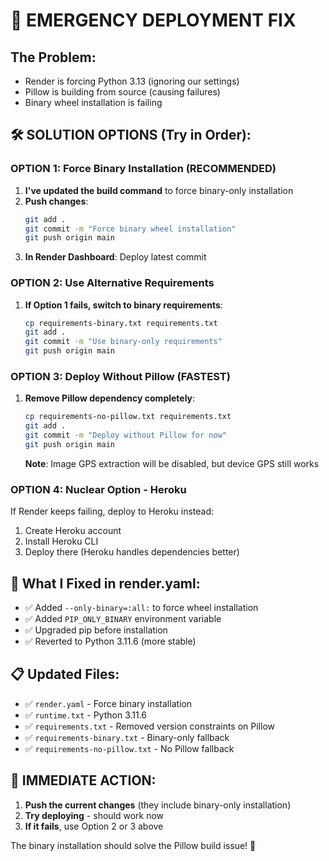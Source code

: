 # 🚨 EMERGENCY DEPLOYMENT FIX

## The Problem:
- Render is forcing Python 3.13 (ignoring our settings)
- Pillow is building from source (causing failures)
- Binary wheel installation is failing

## 🛠️ SOLUTION OPTIONS (Try in Order):

### OPTION 1: Force Binary Installation (RECOMMENDED)
1. **I've updated the build command** to force binary-only installation
2. **Push changes**:
   ```bash
   git add .
   git commit -m "Force binary wheel installation"
   git push origin main
   ```
3. **In Render Dashboard**: Deploy latest commit

### OPTION 2: Use Alternative Requirements
1. **If Option 1 fails, switch to binary requirements**:
   ```bash
   cp requirements-binary.txt requirements.txt
   git add .
   git commit -m "Use binary-only requirements"
   git push origin main
   ```

### OPTION 3: Deploy Without Pillow (FASTEST)
1. **Remove Pillow dependency completely**:
   ```bash
   cp requirements-no-pillow.txt requirements.txt
   git add .
   git commit -m "Deploy without Pillow for now"
   git push origin main
   ```
   
   **Note**: Image GPS extraction will be disabled, but device GPS still works

### OPTION 4: Nuclear Option - Heroku
If Render keeps failing, deploy to Heroku instead:
1. Create Heroku account
2. Install Heroku CLI
3. Deploy there (Heroku handles dependencies better)

## 🔧 What I Fixed in render.yaml:
- ✅ Added `--only-binary=:all:` to force wheel installation
- ✅ Added `PIP_ONLY_BINARY` environment variable
- ✅ Upgraded pip before installation
- ✅ Reverted to Python 3.11.6 (more stable)

## 📋 Updated Files:
- ✅ `render.yaml` - Force binary installation
- ✅ `runtime.txt` - Python 3.11.6
- ✅ `requirements.txt` - Removed version constraints on Pillow
- ✅ `requirements-binary.txt` - Binary-only fallback
- ✅ `requirements-no-pillow.txt` - No Pillow fallback

## 🎯 IMMEDIATE ACTION:
1. **Push the current changes** (they include binary-only installation)
2. **Try deploying** - should work now
3. **If it fails**, use Option 2 or 3 above

The binary installation should solve the Pillow build issue! 🚀